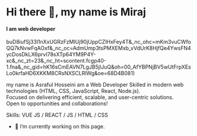 # Hi there 👋, my name is Miraj
#### I am web developer
buD8iufSj33l1nXxUGRzFzMlUj90jUppCZlHxFey4T&_nc_ohc=mKm3vuCWfoQQ7kNvwFqAOxf&_nc_oc=AdmUmp3tsPMXEMxb_vVdUrK8HjfQe4YwsFN4ycDosDkLX6prvI78sXTp64YM9P4Y-xc&_nc_zt=23&_nc_ht=scontent.fcgp40-1.fna&_nc_gid=hK16sCmEAVN7LgJB5jIJuQ&oh=00_AfYBPNjBV5wUtFrpXEsLo0krfaHD6XKKM8CRsNXSCLRlWg&oe=68D4B081)

my name is Asraful Hosseini am a Web Developer 
Skilled in modern web technologies (HTML, CSS, JavaScript, React, Node.js).  
Focused on delivering efficient, scalable, and user-centric solutions.  
Open to opportunities and collaborations!  



Skills: VUE JS / REACT / JS / HTML / CSS

- 🔭 I’m currently working on this page. 








